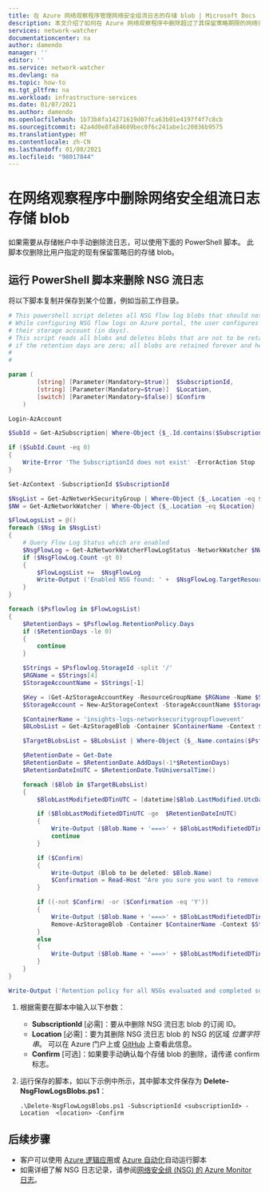 ```yaml
---
title: 在 Azure 网络观察程序管理网络安全组流日志的存储 blob | Microsoft Docs
description: 本文介绍了如何在 Azure 网络观察程序中删除超过了其保留策略期限的网络安全组流日志存储 blob。
services: network-watcher
documentationcenter: na
author: damendo
manager: ''
editor: ''
ms.service: network-watcher
ms.devlang: na
ms.topic: how-to
ms.tgt_pltfrm: na
ms.workload: infrastructure-services
ms.date: 01/07/2021
ms.author: damendo
ms.openlocfilehash: 1b73b8fa14271619d07fca63b01e4197f4f7c8cb
ms.sourcegitcommit: 42a4d0e8fa84609bec0f6c241abe1c20036b9575
ms.translationtype: MT
ms.contentlocale: zh-CN
ms.lasthandoff: 01/08/2021
ms.locfileid: "98017844"
---
```

# <a name="delete-network-security-group-flow-log-storage-blobs-in-network-watcher"></a>在网络观察程序中删除网络安全组流日志存储 blob

如果需要从存储帐户中手动删除流日志，可以使用下面的 PowerShell 脚本。
此脚本仅删除比用户指定的现有保留策略旧的存储 blob。

## <a name="run-powershell-script-to-delete-nsg-flow-logs"></a>运行 PowerShell 脚本来删除 NSG 流日志
 
将以下脚本复制并保存到某个位置，例如当前工作目录。 

```powershell
# This powershell script deletes all NSG flow log blobs that should not be retained anymore as per configured retention policy.
# While configuring NSG flow logs on Azure portal, the user configures the retention period of NSG flow log blobs in
# their storage account (in days).
# This script reads all blobs and deletes blobs that are not to be retained (outside retention window)
# if the retention days are zero; all blobs are retained forever and hence no blobs are deleted.
#
#

param (
        [string] [Parameter(Mandatory=$true)]  $SubscriptionId,
        [string] [Parameter(Mandatory=$true)]  $Location,
        [switch] [Parameter(Mandatory=$false)] $Confirm
    )

Login-AzAccount

$SubId = Get-AzSubscription| Where-Object {$_.Id.contains($SubscriptionId.ToLower())}

if ($SubId.Count -eq 0)
{
    Write-Error 'The SubscriptionId does not exist' -ErrorAction Stop
}

Set-AzContext -SubscriptionId $SubscriptionId

$NsgList = Get-AzNetworkSecurityGroup | Where-Object {$_.Location -eq $Location}
$NW = Get-AzNetworkWatcher | Where-Object {$_.Location -eq $Location}

$FlowLogsList = @()
foreach ($Nsg in $NsgList)
{
    # Query Flow Log Status which are enabled
    $NsgFlowLog = Get-AzNetworkWatcherFlowLogStatus -NetworkWatcher $NW -TargetResourceId $Nsg.Id | Where-Object {$_.Enabled -eq "True"}
    if ($NsgFlowLog.Count -gt 0)
    {
        $FlowLogsList +=  $NsgFlowLog
        Write-Output ('Enabled NSG found: ' +  $NsgFlowLog.TargetResourceId)
    }
}

foreach ($Psflowlog in $FlowLogsList)
{
    $RetentionDays = $Psflowlog.RetentionPolicy.Days
    if ($RetentionDays -le 0)
    {
        continue
    }

    $Strings = $Psflowlog.StorageId -split '/'
    $RGName = $Strings[4]
    $StorageAccountName = $Strings[-1]

    $Key = (Get-AzStorageAccountKey -ResourceGroupName $RGName -Name $StorageAccountName).Value[1]
    $StorageAccount = New-AzStorageContext -StorageAccountName $StorageAccountName -StorageAccountKey $Key

    $ContainerName = 'insights-logs-networksecuritygroupflowevent'  
    $BLobsList = Get-AzStorageBlob -Container $ContainerName -Context $StorageAccount.Context

    $TargetBLobsList = $BLobsList | Where-Object {$_.Name.contains($Psflowlog.TargetResourceId.ToUpper())}

    $RetentionDate = Get-Date
    $RetentionDate = $RetentionDate.AddDays(-1*$RetentionDays)
    $RetentionDateInUTC = $RetentionDate.ToUniversalTime()

    foreach ($Blob in $TargetBLobsList)
    {
        $BlobLastModifietedDTinUTC = [datetime]$Blob.LastModified.UtcDateTime

        if ($BlobLastModifietedDTinUTC -ge  $RetentionDateInUTC)
        {
            Write-Output ($Blob.Name + '===>' + $BlobLastModifietedDTinUTC  + ' ===> RETAINED')
            continue
        }

        if ($Confirm)
        {
            Write-Output (Blob to be deleted: $Blob.Name)
            $Confirmation = Read-Host "Are you sure you want to remove this blob (Y/N)?"
        }

        if ((-not $Confirm) -or ($Confirmation -eq 'Y'))
        {
            Write-Output ($Blob.Name + '===>' + $BlobLastModifietedDTinUTC  + ' ===> DELETED')
            Remove-AzStorageBlob -Container $ContainerName -Context $StorageAccount.Context -Blob $Blob.Name
        }
        else
        {
            Write-Output ($Blob.Name + '===>' + $BlobLastModifietedDTinUTC  + ' ===> RETAINED')
        }
    }
}

Write-Output ('Retention policy for all NSGs evaluated and completed successfully')
```

1. 根据需要在脚本中输入以下参数：
   - **SubscriptionId** [必需]：要从中删除 NSG 流日志 blob 的订阅 ID。
   - **Location** [必需]：要为其删除 NSG 流日志 blob 的 NSG 的区域 _位置字符串_。 可以在 Azure 门户上或 [GitHub](https://github.com/Azure/azure-extensions-cli/blob/beb3d3fe984cfa9c7798cb11a274c5337968cbc5/regions.go#L23) 上查看此信息。
   - **Confirm** [可选]：如果要手动确认每个存储 blob 的删除，请传递 confirm 标志。

1. 运行保存的脚本，如以下示例中所示，其中脚本文件保存为 **Delete-NsgFlowLogsBlobs.ps1**：
   ```
   .\Delete-NsgFlowLogsBlobs.ps1 -SubscriptionId <subscriptionId> -Location  <location> -Confirm
   ```
    
## <a name="next-steps"></a>后续步骤
- 客户可以使用 [Azure 逻辑应用](../logic-apps/logic-apps-overview.md)或 [Azure 自动化](https://azure.microsoft.com/services/automation/)自动运行脚本
- 如需详细了解 NSG 日志记录，请参阅[网络安全组 (NSG) 的 Azure Monitor 日志](../virtual-network/virtual-network-nsg-manage-log.md?toc=%2fazure%2fnetwork-watcher%2ftoc.json)。

